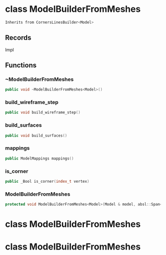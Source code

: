 # class ModelBuilderFromMeshes


```cpp
Inherits from CornersLinesBuilder<Model>
```



## Records

Impl



## Functions

### ~ModelBuilderFromMeshes

```cpp
public void ~ModelBuilderFromMeshes<Model>()
```


### build_wireframe_step

```cpp
public void build_wireframe_step()
```


### build_surfaces

```cpp
public void build_surfaces()
```


### mappings

```cpp
public ModelMappings mappings()
```


### is_corner

```cpp
public _Bool is_corner(index_t vertex)
```


### ModelBuilderFromMeshes

```cpp
protected void ModelBuilderFromMeshes<Model>(Model & model, absl::Span<const std::reference_wrapper<const PointSet<dimension> > > corners, absl::Span<const std::reference_wrapper<const EdgedCurve<dimension> > > curves, absl::Span<const std::reference_wrapper<const SurfaceMesh<dimension> > > surfaces)
```




# class ModelBuilderFromMeshes

# class ModelBuilderFromMeshes

